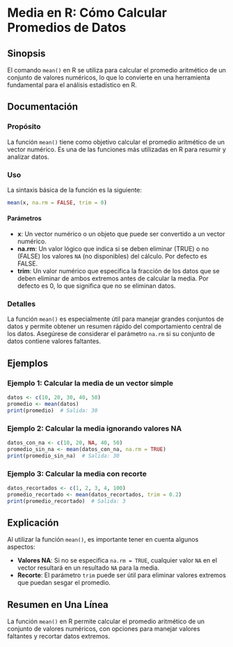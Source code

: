 <!--
Meta Description: # Media en R: Cómo Calcular Promedios de Datos ## Sinopsis El comando `mean()` en R se utiliza para calcular el promedio aritmético de un conjunto de ...
Meta Keywords: datos, mean, calcular, valores, que
-->

# Media en R: Cómo Calcular Promedios de Datos

## Sinopsis
El comando `mean()` en R se utiliza para calcular el promedio aritmético de un conjunto de valores numéricos, lo que lo convierte en una herramienta fundamental para el análisis estadístico en R.

## Documentación
### Propósito
La función `mean()` tiene como objetivo calcular el promedio aritmético de un vector numérico. Es una de las funciones más utilizadas en R para resumir y analizar datos.

### Uso
La sintaxis básica de la función es la siguiente:

```R
mean(x, na.rm = FALSE, trim = 0)
```

#### Parámetros
- **x**: Un vector numérico o un objeto que puede ser convertido a un vector numérico.
- **na.rm**: Un valor lógico que indica si se deben eliminar (TRUE) o no (FALSE) los valores `NA` (no disponibles) del cálculo. Por defecto es FALSE.
- **trim**: Un valor numérico que especifica la fracción de los datos que se deben eliminar de ambos extremos antes de calcular la media. Por defecto es 0, lo que significa que no se eliminan datos.

### Detalles
La función `mean()` es especialmente útil para manejar grandes conjuntos de datos y permite obtener un resumen rápido del comportamiento central de los datos. Asegúrese de considerar el parámetro `na.rm` si su conjunto de datos contiene valores faltantes.

## Ejemplos
### Ejemplo 1: Calcular la media de un vector simple
```R
datos <- c(10, 20, 30, 40, 50)
promedio <- mean(datos)
print(promedio)  # Salida: 30
```

### Ejemplo 2: Calcular la media ignorando valores NA
```R
datos_con_na <- c(10, 20, NA, 40, 50)
promedio_sin_na <- mean(datos_con_na, na.rm = TRUE)
print(promedio_sin_na)  # Salida: 30
```

### Ejemplo 3: Calcular la media con recorte
```R
datos_recortados <- c(1, 2, 3, 4, 100)
promedio_recortado <- mean(datos_recortados, trim = 0.2)
print(promedio_recortado)  # Salida: 3
```

## Explicación
Al utilizar la función `mean()`, es importante tener en cuenta algunos aspectos:
- **Valores NA**: Si no se especifica `na.rm = TRUE`, cualquier valor `NA` en el vector resultará en un resultado `NA` para la media.
- **Recorte**: El parámetro `trim` puede ser útil para eliminar valores extremos que puedan sesgar el promedio.

## Resumen en Una Línea
La función `mean()` en R permite calcular el promedio aritmético de un conjunto de valores numéricos, con opciones para manejar valores faltantes y recortar datos extremos.
